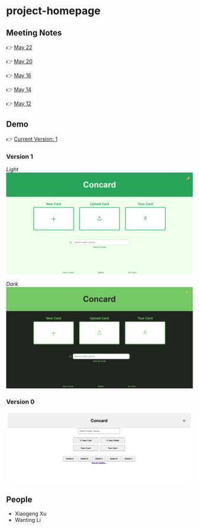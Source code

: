 # project-homepage
## Meeting Notes
👉 [May 22](https://cse110-sp25-group29.github.io/project-homepage/standup_meetings/052225-homepage)

👉 [May 20](https://cse110-sp25-group29.github.io/project-homepage/standup_meetings/052025-homepage)

👉 [May 16](https://cse110-sp25-group29.github.io/project-homepage/standup_meetings/051625-homepage)

👉 [May 14](https://cse110-sp25-group29.github.io/project-homepage/standup_meetings/051425-homepage)

👉 [May 12](https://cse110-sp25-group29.github.io/project-homepage/standup_meetings/051225-homepage)

## Demo
👉 [Current Version: 1](https://cse110-sp25-group29.github.io/project-homepage/homepage.html)

### Version 1
*Light*
![Version 1 Light](./pics/light.png)

*Dark*
![Version 1 Dark](./pics/dark.png)

### Version 0
![Version 0](./pics/Demo_v0.png)

## People
- Xiaogeng Xu
- Wanting Li